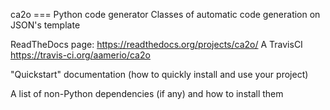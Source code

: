 ca2o
=== Python code generator
Classes of automatic code generation on JSON's template

ReadTheDocs page: https://readthedocs.org/projects/ca2o/
A TravisCI https://travis-ci.org/aamerio/ca2o 

"Quickstart" documentation (how to quickly install and use your project)

A list of non-Python dependencies (if any) and how to install them